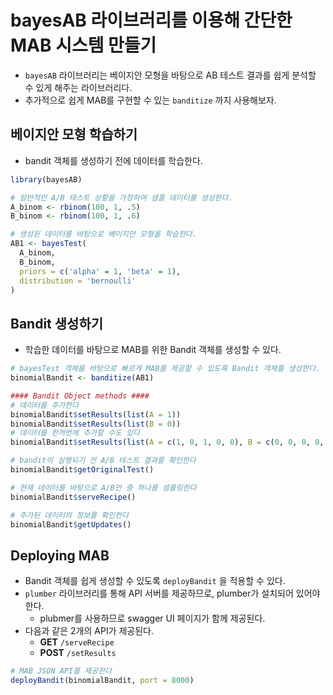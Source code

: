 # bayesAB 라이브러리를 이용해 간단한 MAB 시스템 만들기

- `bayesAB` 라이브러리는 베이지안 모형을 바탕으로 AB 테스트 결과를 쉽게 분석할 수 있게 해주는 라이브러리다.
- 추가적으로 쉽게 MAB를 구현할 수 있는 `banditize` 까지 사용해보자.

## 베이지안 모형 학습하기

- bandit 객체를 생성하기 전에 데이터를 학습한다.

```r
library(bayesAB)

# 일반적인 A/B 테스트 상황을 가정하여 샘플 데이터를 생성한다.
A_binom <- rbinom(100, 1, .5)
B_binom <- rbinom(100, 1, .6)

# 생성된 데이터를 바탕으로 베이지안 모형을 학습한다.
AB1 <- bayesTest(
  A_binom, 
  B_binom, 
  priors = c('alpha' = 1, 'beta' = 1), 
  distribution = 'bernoulli'
)
```

## Bandit 생성하기

- 학습한 데이터를 바탕으로 MAB를 위한 Bandit 객체를 생성할 수 있다.

```r
# bayesTest 객체를 바탕으로 빠르게 MAB를 제공할 수 있도록 Bandit 객체를 생성한다.
binomialBandit <- banditize(AB1)

#### Bandit Object methods ####
# 데이터를 추가한다
binomialBandit$setResults(list(A = 1))
binomialBandit$setResults(list(B = 0))
# 데이터를 한꺼번에 추가할 수도 있다
binomialBandit$setResults(list(A = c(1, 0, 1, 0, 0), B = c(0, 0, 0, 0, 1)))

# bandit이 실행되기 전 A/B 테스트 결과를 확인한다
binomialBandit$getOriginalTest() 

# 현재 데이터를 바탕으로 A/B안 중 하나를 샘플링한다
binomialBandit$serveRecipe() 

# 추가된 데이터의 정보를 확인한다
binomialBandit$getUpdates()
```

## Deploying MAB

- Bandit 객체를 쉽게 생성할 수 있도록 `deployBandit` 을 적용할 수 있다.
- `plumber` 라이브러리를 통해 API 서버를 제공하므로, plumber가 설치되어 있어야 한다.
    - plubmer를 사용하므로 swagger UI 페이지가 함께 제공된다.
- 다음과 같은 2개의 API가 제공된다.
    - **GET** `/serveRecipe`
    - **POST** `/setResults`

```r
# MAB JSON API를 제공한다
deployBandit(binomialBandit, port = 8000)
```
